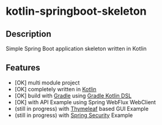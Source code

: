 # kotlin-springboot-skeleton

## Description
Simple Spring Boot application skeleton written in Kotlin

## Features
* [OK] multi module project
* [OK] completely written in [Kotlin](https://kotlinlang.org/) 
* [OK] build with [Gradle](https://gradle.org/) using [Gradle Kotlin DSL](https://docs.gradle.org/current/userguide/kotlin_dsl.html)
* [OK] with API Example using Spring WebFlux WebClient
* (still in progress) with [Thymeleaf](https://www.thymeleaf.org/) based GUI Example 
* (still in progress) with [Spring Security](https://spring.io/projects/spring-security) Example
